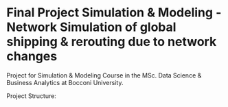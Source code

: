 # Final Project Simulation & Modeling - Network Simulation of global shipping & rerouting due to network changes

Project for Simulation & Modeling Course in the MSc. Data Science & Business Analytics at Bocconi University.

Project Structure: 
